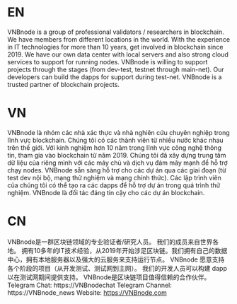 
# EN
VNBnode is a group of professional validators / researchers in blockchain. We have members from different locations in the world.
With the experience in IT technologies for more than 10 years, get involved in blockchain since 2019. We have our own data center with local servers and also strong cloud services to support for running nodes.
VNBnode is willing to support projects through the stages (from dev-test, testnet through main-net). Our developers can build the dapps for support during test-net.
VNBnode is a trusted partner of blockchain projects.
# VN
VNBnode là nhóm các nhà xác thực và nhà nghiên cứu chuyên nghiệp trong lĩnh vực blockchain. Chúng tôi có các thành viên từ nhiều nước khác nhau trên thế giới.
Với kinh nghiệm hơn 10 năm trong lĩnh vực công nghệ thông tin, tham gia vào blockchain từ năm 2019. Chúng tôi đã xây dựng trung tâm dữ liệu của riêng mình với các máy chủ và dịch vụ đám mây mạnh để hỗ trợ chạy nodes.
VNBnode sẵn sàng hỗ trợ cho các dự án qua các giai đoạn (từ test dev nội bộ, mạng thử nghiệm và  mạng chính thức). Các lập trình viên của chúng tôi có thể tạo ra các dapps để hỗ trợ dự án trong quá trình thử nghiệm.
VNBnode là đối tác đáng tin cậy cho các dự án blockchain.
# CN
VNBnode是一群区块链领域的专业验证者/研究人员。 我们的成员来自世界各地。 拥有10多年的IT技术经验，从2019年开始涉足区块链。我们拥有自己的数据中心，拥有本地服务器以及强大的云服务来支持运行节点。 VNBnode 愿意支持各个阶段的项目（从开发测试、测试网到主网）。 我们的开发人员可以构建 dapp 以在测试网期间提供支持。 VNBnode是区块链项目值得信赖的合作伙伴。
Telegram Chat: https://VNBnodechat
Telegram Channel: https://VNBnode_news
Website: https://VNBnode.com 
